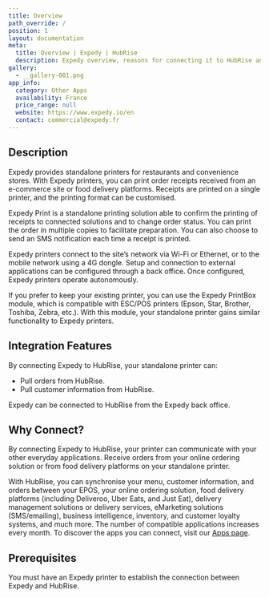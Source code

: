 ```yaml
---
title: Overview
path_override: /
position: 1
layout: documentation
meta:
  title: Overview | Expedy | HubRise
  description: Expedy overview, reasons for connecting it to HubRise and summary of integrated features.
gallery:
  - __gallery-001.png
app_info:
  category: Other Apps
  availability: France
  price_range: null
  website: https://www.expedy.io/en
  contact: commercial@expedy.fr
---
```


## Description

Expedy provides standalone printers for restaurants and convenience stores. With Expedy printers, you can print order receipts received from an e-commerce site or food delivery platforms. Receipts are printed on a single printer, and the printing format can be customised.

Expedy Print is a standalone printing solution able to confirm the printing of receipts to connected solutions and to change order status. You can print the order in multiple copies to facilitate preparation. You can also choose to send an SMS notification each time a receipt is printed.

Expedy printers connect to the site’s network via Wi-Fi or Ethernet, or to the mobile network using a 4G dongle. Setup and connection to external applications can be configured through a back office. Once configured, Expedy printers operate autonomously.

If you prefer to keep your existing printer, you can use the Expedy PrintBox module, which is compatible with ESC/POS printers (Epson, Star, Brother, Toshiba, Zebra, etc.). With this module, your standalone printer gains similar functionality to Expedy printers.

## Integration Features

By connecting Expedy to HubRise, your standalone printer can:

- Pull orders from HubRise.
- Pull customer information from HubRise.

Expedy can be connected to HubRise from the Expedy back office.

## Why Connect?

By connecting Expedy to HubRise, your printer can communicate with your other everyday applications. Receive orders from your online ordering solution or from food delivery platforms on your standalone printer.

With HubRise, you can synchronise your menu, customer information, and orders between your EPOS, your online ordering solution, food delivery platforms (including Deliveroo, Uber Eats, and Just Eat), delivery management solutions or delivery services, eMarketing solutions (SMS/emailing), business intelligence, inventory, and customer loyalty systems, and much more. The number of compatible applications increases every month. To discover the apps you can connect, visit our [Apps page](/apps).

## Prerequisites

You must have an Expedy printer to establish the connection between Expedy and HubRise.
